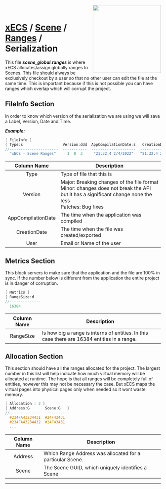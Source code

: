 <img src="https://i.imgur.com/TyjrCTS.jpg" align="right" width="220px" /><br>
# [xECS](xecs.md) / [Scene](xecs_scene.md) / [Ranges](xecs_scene_ranges.md) / Serialization

This file ***scene_global.ranges*** is where xECS allocates/assign globally ranges to Scenes. This file should always be exclusively checkout by a user so that no other user can edit the file at the same time. This is important because if this is not possible you can have ranges which overlap which will corrupt the project.

## FileInfo Section

In order to know which version of the serialization we are using we will save a Label, Version, Date and Time.

***Example:***
~~~cpp
[ FileInfo ]
{ Type:s                  Version:ddd  AppCompilationDate:s   CreationDate:s     User:s }
//----------------------  -----------  --------------------  ------------------  --------------
  "xECS - Scene Ranges"     1  0  3     "21:32:4 2/4/2022"   "21:32:4 2/4/2022"  "Pepe"
~~~

| Column Name        | Description |
|:------------------:|-------------|
| Type               | Type of file that this is | 
| Version            | Major: Breaking changes of the file format <br> Minor: changes does not break the API but it has a significant change none the less <br> Patches: Bug fixes | 
| AppCompilationDate | The time when the application was compiled |
| CreationDate       | The time when the file was created/exported |
| User               | Email or Name of the user |

## Metrics Section

This block servers to make sure that the application and the file are 100% in sync. If the number below is different from the application the entire project is in danger of corruption.

~~~cpp
[ Metrics ]
{ RangeSize:d    
//-------------- 
  16384          
~~~

| Column Name        | Description |
|:------------------:|-------------|
| RangeSize          | Is how big a range is interns of entities. In this case there are 16384 entities in a range. |

## Allocation Section

This section should have all the ranges allocated for the project. The largest number in this list will help indicate how much virtual memory will be allocated at runtime. The hope is that all ranges will be completely full of entities, however this may not be necessary the case. But xECS maps the virtual pages into physical pages only when needed so it wont waste memory. 

~~~cpp
[ Allocation : 3 ]
{ Address:G       Scene:G   }
//--------------  -----------
  #234FA43234431  #24F43431
  #234FA43234432  #24F43431
  ...
~~~

| Column Name        | Description |
|:------------------:|-------------|
| Address            | Which Range Address was allocated for a particular Scene. |
| Scene              | The Scene GUID, which uniquely identifies a Scene |


---